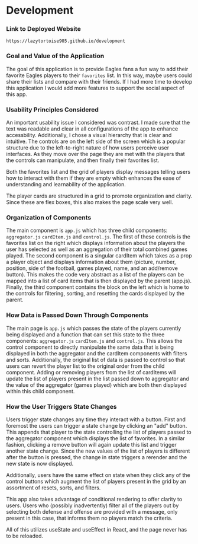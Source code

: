 # Development

### Link to Deployed Website
`https://lazytortoise905.github.io/development`

### Goal and Value of the Application
The goal of this application is to provide Eagles fans a fun way to add their
favorite Eagles players to their `favorites` list. In this way, maybe users
could share their lists and compare with their friends. If I had more time
to develop this application I would add more features to support the social
aspect of this app.

### Usability Principles Considered
An important usability issue I considered was contrast. I made sure that the
text was readable and clear in all configurations of the app to enhance
accessbility. Additionally, I chose a visual hierarchy that is clear and
intuitive. The controls are on the left side of the screen which is a
popular structure due to the left-to-right nature of how users perceive
user interfaces. As they move over the page they are met with the players that
the controls can manipulate, and then finally their favorites list.

Both the favorites list and the grid of players display messages telling
users how to interact with them if they are empty which enhances
the ease of understanding and learnability of the application.

The player cards are structured in a grid to promote organization and clarity.
Since these are flex boxes, this also makes the page scale very well.

### Organization of Components
The main component is `app.js` which has three child components:
`aggregator.js` `cardItem.js` and `control.js`. The first of these controls is
the favorites list on the right which displays information about the players
the user has selected as well as an aggregation of their total combined
games played. The second component is a singular cardItem which takes as a prop
a player object and displays information about them (picture, number, position,
side of the football, games played, name, and an add/remove button). This makes the code
very abstract as a list of the players can be mapped into a list of card items
that is then displayed by the parent (app.js). Finally, the third component
contains the block on the left which is home to the controls
for filtering, sorting, and resetting the cards displayed by the parent.

### How Data is Passed Down Through Components
The main page is `app.js` which passes the state of the players currently being
displayed and a function that can set this state to the three components:
`aggregator.js` `cardItem.js` and `control.js`. This allows the control component
to directly manipulate the same data that is being displayed in both the aggregator
and the cardItem components with filters and sorts. Additionally, the original list of data is passed
to control so that users can revert the player list to the original order from
the child component. Adding or removing players from the list of cardItems will
update the list of players present in the list passed down to aggregator and
the value of the aggregator (games played) which are both then displayed within
this child component.

### How the User Triggers State Changes
Users trigger state changes any time they interact with a button. First and foremost
the users can trigger a state change by clicking an "add" button. This appends
that player to the state controlling the list of players passed to the
aggregator component which displays the list of favorites. In a similar fashion,
clicking a remove button will again update this list and trigger another state change.
Since the new values of the list of players is different after the button is pressed,
the change in state triggers a rerender and the new state is now displayed.

Additionally, users have the same effect on state when they click any of the control buttons
which augment the list of players present in the grid by an assortment of resets, sorts, and
filters.

This app also takes advantage of conditional rendering to offer clarity to users.
Users who (possibly inadvertently) filter all of the players out by selecting
both defense and offense are provided with a message, only present in this case,
that informs them no players match the criteria.

All of this utilizes useState and useEffect in React, and the page never has to be
reloaded.
